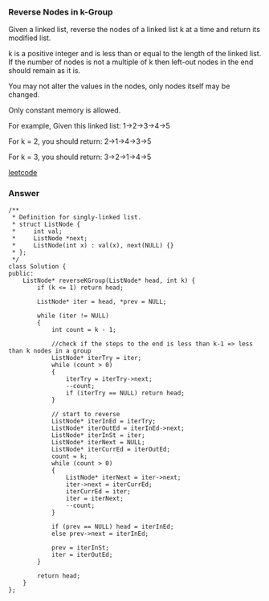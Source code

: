 ### Reverse Nodes in k-Group

Given a linked list, reverse the nodes of a linked list k at a time and return its modified list.

k is a positive integer and is less than or equal to the length of the linked list. If the number of nodes is not a multiple of k then left-out nodes in the end should remain as it is.

You may not alter the values in the nodes, only nodes itself may be changed.

Only constant memory is allowed.

For example,
Given this linked list: 1->2->3->4->5

For k = 2, you should return: 2->1->4->3->5

For k = 3, you should return: 3->2->1->4->5

[leetcode](https://leetcode.com/problems/reverse-nodes-in-k-group/description/)

### Answer
	/**
	 * Definition for singly-linked list.
	 * struct ListNode {
	 *     int val;
	 *     ListNode *next;
	 *     ListNode(int x) : val(x), next(NULL) {}
	 * };
	 */
	class Solution {
	public:
	    ListNode* reverseKGroup(ListNode* head, int k) {
	        if (k <= 1) return head;
	        
	        ListNode* iter = head, *prev = NULL;
	        
	        while (iter != NULL)
	        {
	            int count = k - 1;
	            
	            //check if the steps to the end is less than k-1 => less than k nodes in a group
	            ListNode* iterTry = iter;
	            while (count > 0)
	            {
	                iterTry = iterTry->next;
	                --count;
	                if (iterTry == NULL) return head;
	            }
	            
	            // start to reverse
	            ListNode* iterInEd = iterTry;
	            ListNode* iterOutEd = iterInEd->next;
	            ListNode* iterInSt = iter;
	            ListNode* iterNext = NULL;
	            ListNode* iterCurrEd = iterOutEd;
	            count = k;
	            while (count > 0)
	            {
	                ListNode* iterNext = iter->next;
	                iter->next = iterCurrEd;
	                iterCurrEd = iter;
	                iter = iterNext;
	                --count;
	            }
	            
	            if (prev == NULL) head = iterInEd;
	            else prev->next = iterInEd;
	            
	            prev = iterInSt;
	            iter = iterOutEd;
	        }
	        
	        return head;
	    }
	};